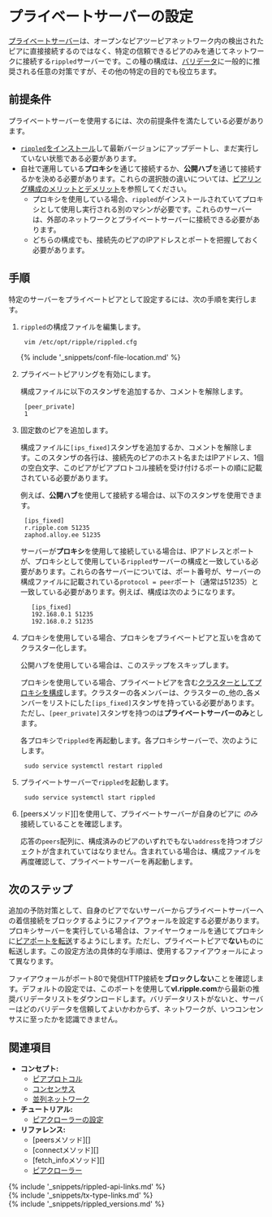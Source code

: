 # プライベートサーバーの設定

[プライベートサーバー](peer-protocol.html#プライベートピア)は、オープンなピアツーピアネットワーク内の検出されたピアに直接接続するのではなく、特定の信頼できるピアのみを通じてネットワークに接続する`rippled`サーバーです。この種の構成は、[バリデータ](run-rippled-as-a-validator.html)に一般的に推奨される任意の対策ですが、その他の特定の目的でも役立ちます。

## 前提条件

プライベートサーバーを使用するには、次の前提条件を満たしている必要があります。

- [`rippled`をインストール](install-rippled.html)して最新バージョンにアップデートし、まだ実行していない状態である必要があります。
- 自社で運用している**プロキシ**を通じて接続するか、**公開ハブ**を通じて接続するかを決める必要があります。これらの選択肢の違いについては、[ピアリング構成のメリットとデメリット](peer-protocol.html#ピア接続設定のメリットとデメリット)を参照してください。
  - プロキシを使用している場合、`rippled`がインストールされていてプロキシとして使用し実行される別のマシンが必要です。これらのサーバーは、外部のネットワークとプライベートサーバーに接続できる必要があります。
  - どちらの構成でも、接続先のピアのIPアドレスとポートを把握しておく必要があります。

## 手順

特定のサーバーをプライベートピアとして設定するには、次の手順を実行します。

1. `rippled`の構成ファイルを編集します。
   
        vim /etc/opt/ripple/rippled.cfg
   
   {% include '_snippets/conf-file-location.md' %}<!--_ -->

2. プライベートピアリングを有効にします。
   
   構成ファイルに以下のスタンザを追加するか、コメントを解除します。
   
        [peer_private]
        1

3. 固定数のピアを追加します。
   
   構成ファイルに`[ips_fixed]`スタンザを追加するか、コメントを解除します。このスタンザの各行は、接続先のピアのホスト名またはIPアドレス、1個の空白文字、このピアがピアプロトコル接続を受け付けるポートの順に記載されている必要があります。
   
   例えば、**公開ハブ**を使用して接続する場合は、以下のスタンザを使用できます。
   
        [ips_fixed]
        r.ripple.com 51235
        zaphod.alloy.ee 51235
   
   サーバーが**プロキシ**を使用して接続している場合は、IPアドレスとポートが、プロキシとして使用している`rippled`サーバーの構成と一致している必要があります。これらの各サーバーについては、ポート番号が、サーバーの構成ファイルに記載されている`protocol = peer`ポート（通常は51235）と一致している必要があります。例えば、構成は次のようになります。
   
          [ips_fixed]
          192.168.0.1 51235
          192.168.0.2 51235

4. プロキシを使用している場合、プロキシをプライベートピアと互いを含めてクラスター化します。
   
   公開ハブを使用している場合は、このステップをスキップします。
   
   プロキシを使用している場合、プライベートピアを含む[クラスターとしてプロキシを構成](cluster-rippled-servers.html)します。クラスターの各メンバーは、クラスターの_他の_各メンバーをリストにした`[ips_fixed]`スタンザを持っている必要があります。ただし、`[peer_private]`スタンザを持つのは**プライベートサーバーのみ**とします。
   
   各プロキシで`rippled`を再起動します。各プロキシサーバーで、次のようにします。
   
        sudo service systemctl restart rippled

5. プライベートサーバーで`rippled`を起動します。
   
        sudo service systemctl start rippled

6. [peersメソッド][]を使用して、プライベートサーバーが自身のピアに _のみ_ 接続していることを確認します。
   
   応答の`peers`配列に、構成済みのピアのいずれでもない`address`を持つオブジェクトが含まれていてはなりません。含まれている場合は、構成ファイルを再度確認して、プライベートサーバーを再起動します。


## 次のステップ

追加の予防対策として、自身のピアでないサーバーからプライベートサーバーへの着信接続をブロックするようにファイアウォールを設定する必要があります。プロキシサーバーを実行している場合は、ファイヤーウォールを通じてプロキシに[ピアポートを転送](forward-ports-for-peering.html)するようにします。ただし、プライベートピアで**ない**ものに転送します。この設定方法の具体的な手順は、使用するファイアウォールによって異なります。

ファイアウォールがポート80で発信HTTP接続を**ブロックしない**ことを確認します。デフォルトの設定では、このポートを使用して**vl.ripple.com**から最新の推奨バリデータリストをダウンロードします。バリデータリストがないと、サーバーはどのバリデータを信頼してよいかわからず、ネットワークが、いつコンセンサスに至ったかを認識できません。

## 関連項目

- **コンセプト:**
  - [ピアプロトコル](peer-protocol.html)
  - [コンセンサス](consensus.html)
  - [並列ネットワーク](parallel-networks.html)
- **チュートリアル:**
  - [ピアクローラーの設定](configure-the-peer-crawler.html)
- **リファレンス:**
  - [peersメソッド][]
  - [connectメソッド][]
  - [fetch_infoメソッド][]
  - [ピアクローラー](peer-crawler.html)


<!--{# common link defs #}-->
{% include '_snippets/rippled-api-links.md' %}			
{% include '_snippets/tx-type-links.md' %}			
{% include '_snippets/rippled_versions.md' %}
